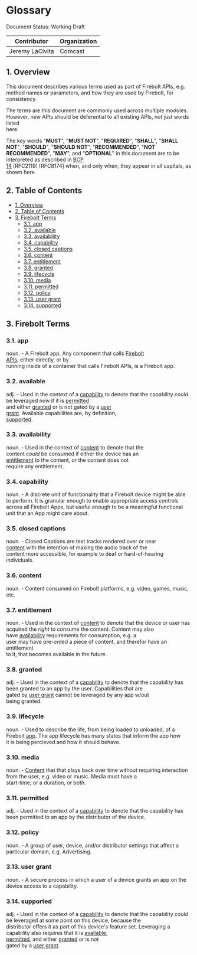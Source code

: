 

































# Glossary

Document Status: Working Draft  

| Contributor     | Organization |
| --------------- | ------------ |
| Jeremy LaCivita | Comcast      |

## 1. Overview
This document describes various terms used as part of Firebolt APIs, e.g.  
method names or parameters, and how they are used by Firebolt, for  
consistency.  

The terms are this document are commonly used across multiple modules. However, 
  new APIs should be deferential to all existing APIs, not just words listed  
here.  

The key words "**MUST**", "**MUST NOT**", "**REQUIRED**", "**SHALL**", "**SHALL 
  NOT**", "**SHOULD**", "**SHOULD NOT**", "**RECOMMENDED**", "**NOT  
RECOMMENDED**", "**MAY**", and "**OPTIONAL**" in this document are to be  
interpreted as described in [BCP  
14](https://www.rfc-editor.org/rfc/rfc2119.txt) [RFC2119] [RFC8174] when, and 
  only when, they appear in all capitals, as shown here.  

## 2. Table of Contents
- [1. Overview](#1-overview)
- [2. Table of Contents](#2-table-of-contents)
- [3. Firebolt Terms](#3-firebolt-terms)
  - [3.1. app](#31-app)
  - [3.2. available](#32-available)
  - [3.3. availability](#33-availability)
  - [3.4. capability](#34-capability)
  - [3.5. closed captions](#35-closed-captions)
  - [3.6. content](#36-content)
  - [3.7. entitlement](#37-entitlement)
  - [3.8. granted](#38-granted)
  - [3.9. lifecycle](#39-lifecycle)
  - [3.10. media](#310-media)
  - [3.11. permitted](#311-permitted)
  - [3.12. policy](#312-policy)
  - [3.13. user grant](#313-user-grant)
  - [3.14. supported](#314-supported)

## 3. Firebolt Terms

### 3.1. app
noun. - A Firebolt app. Any component that calls [Firebolt  
APIs](https://github.com/rdkcentral/firebolt-apis), either directly, or by  
running inside of a container that calls Firebolt APIs, is a Firebolt app.  

### 3.2. available
adj. - Used in the context of a [capability](#34-capability) to denote that the 
  capability *could* be leveraged now if it is [permitted](#311-permitted)  
and either [granted](#38-granted) or is not gated by a [user  
grant](#313-user-grant). Available capabilities are, by definition,  
[supported](#314-supported).  

### 3.3. availability
noun. - Used in the context of [content](#36-content) to denote that the  
content *could* be consumed if either the device has an  
[entitlement](#37-entitlement) to the content, or the content does not  
require any entitlement.  

### 3.4. capability
noun. - A discrete unit of functionality that a Firebolt device might be able  
to perform. It is granular enough to enable appropriate access controls  
across all Firebolt Apps, but useful enough to be a meaningful functional  
unit that an App might care about.  

### 3.5. closed captions
noun. - Closed Captions are text tracks rendered over or near  
[content](#36-content) with the intention of making the audio track of the  
content more accessible, for example to deaf or hard-of-hearing individuals.  

### 3.6. content
noun. - Content consumed on Firebolt platforms, e.g. video, games, music, etc.  

### 3.7. entitlement
noun. - Used in the context of [content](#36-content) to denote that the device 
  or user has acquired the *right* to consume the content. Content may also  
have [availability](#33-availability) requirements for consumption, e.g. a  
user may have pre-orded a piece of content, and therefor have an entitlement  
to it, that becomes available in the future.  

### 3.8. granted
adj. - Used in the context of a [capability](#34-capability) to denote that the 
  capability has been granted to an app by the user. Capabilities that are  
gated by [user grant](#313-user-grant) cannot be leveraged by any app w/out  
being granted.  

### 3.9. lifecycle
noun. - Used to describe the life, from being loaded to unloaded, of a Firebolt 
  [app](#31-app). The app lifecycle has many states that inform the app how  
it is being percieved and how it should behave.  

### 3.10. media
noun. - [Content](#36-content) that that plays back over time without requiring 
  interaction from the user, e.g. video or music. Media must have a  
start-time, or a duration, or both.  

### 3.11. permitted
adj. - Used in the context of a [capability](#34-capability) to denote that the 
  capability has been permitted to an app by the distributor of the device.  

### 3.12. policy
noun. - A group of user, device, and/or distributor settings that affect a  
particular domain, e.g. Advertising.  

### 3.13. user grant
noun. - A secure process in which a user of a device grants an app on the  
device access to a capability.  

### 3.14. supported
adj. - Used in the context of a [capability](#34-capability) to denote that the 
  capability *could* be leveraged at some point on this device, because the  
distributor offers it as part of this device's feature set. Leveraging a  
capability also requires that it is [available](#32-available),  
[permitted](#311-permitted), and either [granted](#38-granted) or is not  
gated by a [user grant](#313-user-grant).  
